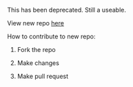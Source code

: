 This has been deprecated.
Still a useable.

View new repo [here](https://github.com/NetCents/WordpressPlugin) 

How to contribute to new repo:

1. Fork the repo

2. Make changes

3. Make pull request
